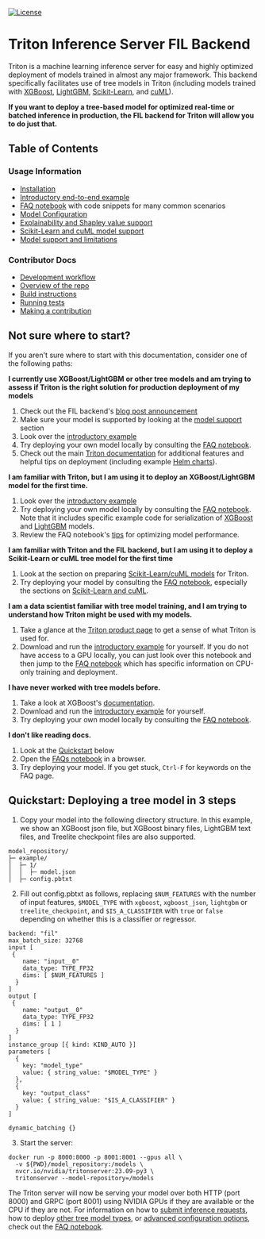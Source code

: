<!--
# Copyright (c) 2020-2022, NVIDIA CORPORATION. All rights reserved.
#
# Redistribution and use in source and binary forms, with or without
# modification, are permitted provided that the following conditions
# are met:
#  * Redistributions of source code must retain the above copyright
#    notice, this list of conditions and the following disclaimer.
#  * Redistributions in binary form must reproduce the above copyright
#    notice, this list of conditions and the following disclaimer in the
#    documentation and/or other materials provided with the distribution.
#  * Neither the name of NVIDIA CORPORATION nor the names of its
#    contributors may be used to endorse or promote products derived
#    from this software without specific prior written permission.
#
# THIS SOFTWARE IS PROVIDED BY THE COPYRIGHT HOLDERS ``AS IS'' AND ANY
# EXPRESS OR IMPLIED WARRANTIES, INCLUDING, BUT NOT LIMITED TO, THE
# IMPLIED WARRANTIES OF MERCHANTABILITY AND FITNESS FOR A PARTICULAR
# PURPOSE ARE DISCLAIMED.  IN NO EVENT SHALL THE COPYRIGHT OWNER OR
# CONTRIBUTORS BE LIABLE FOR ANY DIRECT, INDIRECT, INCIDENTAL, SPECIAL,
# EXEMPLARY, OR CONSEQUENTIAL DAMAGES (INCLUDING, BUT NOT LIMITED TO,
# PROCUREMENT OF SUBSTITUTE GOODS OR SERVICES; LOSS OF USE, DATA, OR
# PROFITS; OR BUSINESS INTERRUPTION) HOWEVER CAUSED AND ON ANY THEORY
# OF LIABILITY, WHETHER IN CONTRACT, STRICT LIABILITY, OR TORT
# (INCLUDING NEGLIGENCE OR OTHERWISE) ARISING IN ANY WAY OUT OF THE USE
# OF THIS SOFTWARE, EVEN IF ADVISED OF THE POSSIBILITY OF SUCH DAMAGE.
-->

[![License](https://img.shields.io/badge/License-Apache%202.0-blue.svg)](https://opensource.org/licenses/Apache-2.0)

# Triton Inference Server FIL Backend

Triton is a machine learning inference server for easy and highly optimized
deployment of models trained in almost any major framework. This backend
specifically facilitates use of tree models in Triton (including models trained
with [XGBoost](https://xgboost.readthedocs.io/en/stable/),
[LightGBM](https://lightgbm.readthedocs.io/en/v3.3.2/),
[Scikit-Learn](https://scikit-learn.org/stable/), and
[cuML](https://docs.rapids.ai/api/cuml/stable/)).

**If you want to deploy a tree-based model for optimized real-time or
batched inference in production, the FIL backend for Triton will allow you to
do just that.**

## Table of Contents
### Usage Information
- [Installation](docs/install.md)
- [Introductory end-to-end
  example](https://nbviewer.org/github/triton-inference-server/fil_backend/blob/main/notebooks/categorical-fraud-detection/Fraud_Detection_Example.ipynb)
- [FAQ
  notebook](https://nbviewer.org/github/triton-inference-server/fil_backend/blob/main/notebooks/faq/FAQs.ipynb) with code snippets for many common scenarios
- [Model Configuration](docs/model_config.md)
- [Explainability and Shapley value support](docs/explainability.md)
- [Scikit-Learn and cuML model support](docs/sklearn_and_cuml.md)
- [Model support and limitations](docs/model_support.md)

### Contributor Docs
- [Development workflow](docs/workflow.md)
- [Overview of the repo](docs/repo_overview.md)
- [Build instructions](docs/build.md)
- [Running tests](docs/tests.md)
- [Making a contribution](https://github.com/triton-inference-server/fil_backend/blob/main/CONTRIBUTING.md)

## Not sure where to start?
If you aren't sure where to start with this documentation, consider one of the
following paths:

**I currently use XGBoost/LightGBM or other tree models and am trying to assess if Triton is the right solution for production deployment of my models**

1. Check out the FIL backend's [blog post announcement](https://developer.nvidia.com/blog/real-time-serving-for-xgboost-scikit-learn-randomforest-lightgbm-and-more/)
2. Make sure your model is supported by looking at the [model support](docs/model_support.md) section
2. Look over the [introductory example](https://nbviewer.org/github/triton-inference-server/fil_backend/blob/main/notebooks/categorical-fraud-detection/Fraud_Detection_Example.ipynb)
3. Try deploying your own model locally by consulting the [FAQ notebook](https://nbviewer.org/github/triton-inference-server/fil_backend/blob/main/notebooks/faq/FAQs.ipynb).
4. Check out the main [Triton documentation](https://github.com/triton-inference-server/server#triton-inference-server) for additional features and helpful tips on deployment (including example [Helm charts](https://github.com/triton-inference-server/server/blob/main/deploy/gcp/README.md#kubernetes-deploy-triton-inference-server-cluster)).

**I am familiar with Triton, but I am using it to deploy an XGBoost/LightGBM model for the first time.**

1. Look over the [introductory example](https://nbviewer.org/github/triton-inference-server/fil_backend/blob/main/notebooks/categorical-fraud-detection/Fraud_Detection_Example.ipynb)
2. Try deploying your own model locally by consulting the [FAQ notebook](https://nbviewer.org/github/triton-inference-server/fil_backend/blob/main/notebooks/faq/FAQs.ipynb). Note that it includes specific example code for serialization of [XGBoost](https://nbviewer.org/github/triton-inference-server/fil_backend/blob/main/notebooks/faq/FAQs.ipynb#Example-1.1:-Serializing-an-XGBoost-model) and [LightGBM](https://nbviewer.org/github/triton-inference-server/fil_backend/blob/main/notebooks/faq/FAQs.ipynb#Example-1.2-Serializing-a-LightGBM-model) models.
3. Review the FAQ notebook's [tips](https://nbviewer.org/github/triton-inference-server/fil_backend/blob/main/notebooks/faq/FAQs.ipynb#Example-9:-Optimizing-model-performance) for optimizing model performance.

**I am familiar with Triton and the FIL backend, but I am using it to deploy a Scikit-Learn or cuML tree model for the first time**

1. Look at the section on preparing [Scikit-Learn/cuML models](docs/sklearn_and_cuml.md) for Triton.
2. Try deploying your model by consulting the [FAQ notebook](https://nbviewer.org/github/triton-inference-server/fil_backend/blob/main/notebooks/faq/FAQs.ipynb), especially the sections on [Scikit-Learn and cuML](https://nbviewer.org/github/triton-inference-server/fil_backend/blob/main/notebooks/faq/FAQs.ipynb#FAQ-1.3-Can-I-deploy-Scikit-Learn/cuML-models-serialized-with-Pickle?).

**I am a data scientist familiar with tree model training, and I am trying to understand how Triton might be used with my models.**

1. Take a glance at the [Triton product page](https://developer.nvidia.com/nvidia-triton-inference-server) to get a sense of what Triton is used for.
2. Download and run the [introductory example](https://github.com/triton-inference-server/fil_backend/tree/main/notebooks/categorical-fraud-detection) for yourself. If you do not have access to a GPU locally, you can just look over this notebook and then jump to the [FAQ notebook](https://github.com/triton-inference-server/fil_backend/tree/main/notebooks/faq) which has specific information on CPU-only training and deployment.

**I have never worked with tree models before.**
1. Take a look at XGBoost's [documentation](https://xgboost.readthedocs.io/en/stable/get_started.html#python).
2. Download and run the [introductory example](https://github.com/triton-inference-server/fil_backend/tree/main/notebooks/categorical-fraud-detection) for yourself.
3. Try deploying your own model locally by consulting the [FAQ notebook](https://nbviewer.org/github/triton-inference-server/fil_backend/blob/main/notebooks/faq/FAQs.ipynb).

**I don't like reading docs.**

1. Look at the
   [Quickstart](https://github.com/triton-inference-server/fil_backend#quickstart-deploying-a-tree-model-in-3-steps) below
2. Open the [FAQs notebook](https://nbviewer.org/github/triton-inference-server/fil_backend/blob/main/notebooks/faq/FAQs.ipynb) in a browser.
3. Try deploying your model. If you get stuck, `Ctrl-F` for keywords on the
   FAQ page.


## Quickstart: Deploying a tree model in 3 steps
1. Copy your model into the following directory structure. In this
   example, we show an XGBoost json file, but XGBoost binary files,
   LightGBM text files, and Treelite checkpoint files are also supported.
```
model_repository/
├─ example/
│  ├─ 1/
│  │  ├─ model.json
│  ├─ config.pbtxt
```
2. Fill out config.pbtxt as follows, replacing `$NUM_FEATURES` with the number
   of input features, `$MODEL_TYPE` with `xgboost`, `xgboost_json`,
   `lightgbm` or `treelite_checkpoint`, and `$IS_A_CLASSIFIER` with `true`
   or `false` depending on whether this is a classifier or regressor.
```
backend: "fil"
max_batch_size: 32768
input [
 {
    name: "input__0"
    data_type: TYPE_FP32
    dims: [ $NUM_FEATURES ]
  }
]
output [
 {
    name: "output__0"
    data_type: TYPE_FP32
    dims: [ 1 ]
  }
]
instance_group [{ kind: KIND_AUTO }]
parameters [
  {
    key: "model_type"
    value: { string_value: "$MODEL_TYPE" }
  },
  {
    key: "output_class"
    value: { string_value: "$IS_A_CLASSIFIER" }
  }
]

dynamic_batching {}
```
3. Start the server:
```
docker run -p 8000:8000 -p 8001:8001 --gpus all \
  -v ${PWD}/model_repository:/models \
  nvcr.io/nvidia/tritonserver:23.09-py3 \
  tritonserver --model-repository=/models
```

The Triton server will now be serving your model over both HTTP (port 8000)
and GRPC (port 8001) using NVIDIA GPUs if they are available or the CPU if
they are not. For information on how to [submit inference
requests](https://nbviewer.org/github/triton-inference-server/fil_backend/blob/main/notebooks/faq/FAQs.ipynb#FAQ-5:-How-do-I-submit-an-inference-request-to-Triton?), how to
deploy [other tree model types](https://nbviewer.org/github/triton-inference-server/fil_backend/blob/main/notebooks/faq/FAQs.ipynb#FAQ-1:-What-can-I-deploy-with-the-FIL-backend?), or [advanced configuration options](https://nbviewer.org/github/triton-inference-server/fil_backend/blob/main/notebooks/faq/FAQs.ipynb#FAQ-9:-How-can-we-improve-performance-of-models-deployed-with-the-FIL-backend?), check out the [FAQ notebook](https://nbviewer.org/github/triton-inference-server/fil_backend/blob/main/notebooks/faq/FAQs.ipynb).
